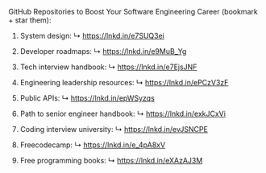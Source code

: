 GitHub Repositories to Boost Your Software Engineering Career (bookmark + star them):

1. System design:
↳ https://lnkd.in/e7SUQ3ei

2. Developer roadmaps:
↳ https://lnkd.in/e9MuB_Yg

3. Tech interview handbook:
↳ https://lnkd.in/e7EjsJNF

4. Engineering leadership resources:
↳ https://lnkd.in/ePCzV3zF

5. Public APIs:
↳ https://lnkd.in/epWSyzqs

6. Path to senior engineer handbook:
↳ https://lnkd.in/exkJCxVi

7. Coding interview university:
↳ https://lnkd.in/evJSNCPE

8. Freecodecamp:
↳ https://lnkd.in/e_4pA8xV

9. Free programming books:
↳ https://lnkd.in/eXAzAJ3M
